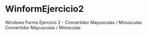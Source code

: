 # WinformEjercicio2
Windows Forms Ejercicio 2 - Convertidor Mayusculas / Minusculas
Convertidor Mayusculas / Minisculas
